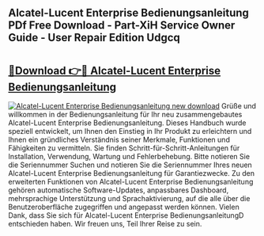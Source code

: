 ## Alcatel-Lucent Enterprise Bedienungsanleitung PDf Free Download - Part-XiH Service Owner Guide - User Repair Edition Udgcq

# <h2><a href="http://df4gpb3.blite.top/?on=Alcatel-Lucent+Enterprise+Bedienungsanleitung">🔗Download 👉🔴 Alcatel-Lucent Enterprise Bedienungsanleitung</a></h2>

[![Alcatel-Lucent Enterprise Bedienungsanleitung new download](https://i.imgur.com/lujVjoI.png)](http://df4gpb3.blite.top/?on=Alcatel-Lucent+Enterprise+Bedienungsanleitung)
Grüße und willkommen in der Bedienungsanleitung für Ihr neu zusammengebautes Alcatel-Lucent Enterprise Bedienungsanleitung. Dieses Handbuch wurde speziell entwickelt, um Ihnen den Einstieg in Ihr Produkt zu erleichtern und Ihnen ein gründliches Verständnis seiner Merkmale, Funktionen und Fähigkeiten zu vermitteln. Sie finden Schritt-für-Schritt-Anleitungen für Installation, Verwendung, Wartung und Fehlerbehebung. Bitte notieren Sie die Seriennummer Suchen und notieren Sie die Seriennummer Ihres neuen Alcatel-Lucent Enterprise Bedienungsanleitung für Garantiezwecke. Zu den erweiterten Funktionen von Alcatel-Lucent Enterprise Bedienungsanleitung gehören automatische Software-Updates, anpassbares Dashboard, mehrsprachige Unterstützung und Sprachaktivierung, auf die alle über die Benutzeroberfläche zugegriffen und angepasst werden können. Vielen Dank, dass Sie sich für Alcatel-Lucent Enterprise BedienungsanleitungD entschieden haben. Wir freuen uns, Teil Ihrer Reise zu sein.
